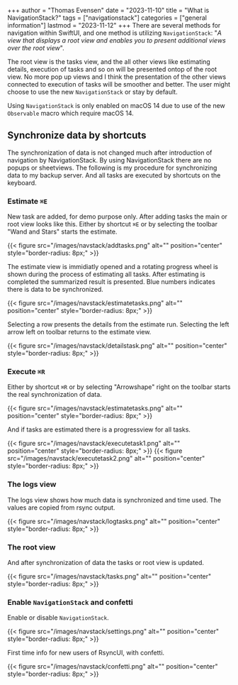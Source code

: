 +++
author = "Thomas Evensen"
date = "2023-11-10"
title =  "What is NavigationStack?"
tags = ["navigationstack"]
categories = ["general information"]
lastmod = "2023-11-12"
+++
There are several methods for navigation within SwiftUI, and one method is utilizing `NavigationStack`: "*A view that displays a root view and enables you to present additional views over the root view*". 

The root view is the tasks view, and the all other views like estimating details, execution of tasks and so on will be presented ontop of the root view. No more pop up views and I think the presentation of the other views connected to execution of tasks will be smoother and better.   The user might choose to use the new  `NavigationStack` or stay by default. 

Using `NavigationStack` is only enabled on macOS 14 due to use of the new `Observable` macro which require macOS 14.

## Synchronize data by shortcuts

The synchronization of data is not changed much after introduction of navigation by NavigationStack. By using NavigationStack there are no popups or sheetviews. The following is my procedure for synchronizing data to my backup server. And all tasks are executed by shortcuts on the keyboard. 

### Estimate  `⌘E`

New task are added, for demo purpose only. After adding tasks the main or root view looks like this.  Either by shortcut `⌘E` or by selecting the toolbar "Wand and Stars" starts the estimate.

{{< figure src="/images/navstack/addtasks.png" alt="" position="center" style="border-radius: 8px;" >}}

The estimate view is immidiatly opened and a rotating progress wheel is shown during the process of estimating all tasks. After estimating is completed the summarized result is presented. Blue numbers indicates there is data to be synchronized. 

{{< figure src="/images/navstack/estimatetasks.png" alt="" position="center" style="border-radius: 8px;" >}}

Selecting a row presents the details from the estimate run. Selecting the left arrow left on toolbar returns to the estimate view.

{{< figure src="/images/navstack/detailstask.png" alt="" position="center" style="border-radius: 8px;" >}}

### Execute  `⌘R`

Either by shortcut `⌘R` or by selecting  "Arrowshape" right on the toolbar starts the real synchronization of data.

{{< figure src="/images/navstack/estimatetasks.png" alt="" position="center" style="border-radius: 8px;" >}}

And if tasks are estimated there is a progressview for all tasks.

{{< figure src="/images/navstack/executetask1.png" alt="" position="center" style="border-radius: 8px;" >}}
{{< figure src="/images/navstack/executetask2.png" alt="" position="center" style="border-radius: 8px;" >}}

### The logs view

The logs view shows how much data is synchronized and time used. The values are copied from rsync output.

{{< figure src="/images/navstack/logtasks.png" alt="" position="center" style="border-radius: 8px;" >}}

### The root view 

And after synchronization of data the tasks or root view is updated.

{{< figure src="/images/navstack/tasks.png" alt="" position="center" style="border-radius: 8px;" >}}

### Enable `NavigationStack` and confetti

Enable or disable `NavigationStack`.

{{< figure src="/images/navstack/settings.png" alt="" position="center" style="border-radius: 8px;" >}}

First time info for new users of RsyncUI, with confetti.

{{< figure src="/images/navstack/confetti.png" alt="" position="center" style="border-radius: 8px;" >}}


